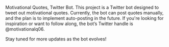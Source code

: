 Motivational Quotes, Twitter Bot.
This project is a Twitter bot designed to tweet out motivational quotes. Currently, the bot can post quotes manually, and the plan is to implement auto-posting in the future. If you're looking for inspiration or want to follow along, the bot’s Twitter handle is @motivationalq06.

Stay tuned for more updates as the bot evolves!

